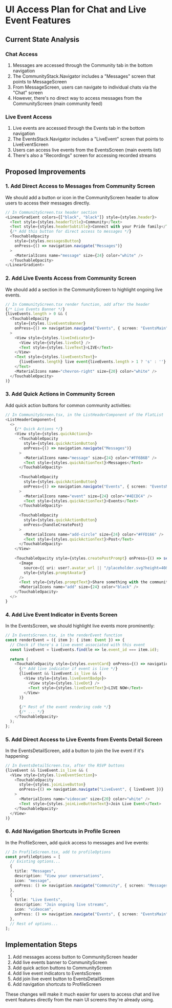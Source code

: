 # UI Access Plan for Chat and Live Event Features

## Current State Analysis

### Chat Access
1. Messages are accessed through the Community tab in the bottom navigation
2. The CommunityStack.Navigator includes a "Messages" screen that points to MessageScreen
3. From MessageScreen, users can navigate to individual chats via the "Chat" screen
4. However, there's no direct way to access messages from the CommunityScreen (main community feed)

### Live Event Access
1. Live events are accessed through the Events tab in the bottom navigation
2. The EventsStack.Navigator includes a "LiveEvent" screen that points to LiveEventScreen
3. Users can access live events from the EventsScreen (main events list)
4. There's also a "Recordings" screen for accessing recorded streams

## Proposed Improvements

### 1. Add Direct Access to Messages from Community Screen

We should add a button or icon in the CommunityScreen header to allow users to access their messages directly.

```typescript
// In CommunityScreen.tsx header section
<LinearGradient colors={["black", "black"]} style={styles.header}>
  <Text style={styles.headerTitle}>Community</Text>
  <Text style={styles.headerSubtitle}>Connect with your Pride family</Text>
  {/* Add this button for direct access to messages */}
  <TouchableOpacity 
    style={styles.messagesButton} 
    onPress={() => navigation.navigate("Messages")}
  >
    <MaterialIcons name="message" size={24} color="white" />
  </TouchableOpacity>
</LinearGradient>
```

### 2. Add Live Events Access from Community Screen

We should add a section in the CommunityScreen to highlight ongoing live events.

```typescript
// In CommunityScreen.tsx render function, add after the header
{/* Live Events Banner */}
{liveEvents.length > 0 && (
  <TouchableOpacity 
    style={styles.liveEventsBanner} 
    onPress={() => navigation.navigate("Events", { screen: "EventsMain" })}
  >
    <View style={styles.liveIndicator}>
      <View style={styles.liveDot} />
      <Text style={styles.liveText}>LIVE</Text>
    </View>
    <Text style={styles.liveEventsText}>
      {liveEvents.length} live event{liveEvents.length > 1 ? 's' : ''} happening now
    </Text>
    <MaterialIcons name="chevron-right" size={20} color="white" />
  </TouchableOpacity>
)}
```

### 3. Add Quick Actions in Community Screen

Add quick action buttons for common community activities:

```typescript
// In CommunityScreen.tsx, in the ListHeaderComponent of the FlatList
<ListHeaderComponent={
  <>
    {/* Quick Actions */}
    <View style={styles.quickActions}>
      <TouchableOpacity 
        style={styles.quickActionButton} 
        onPress={() => navigation.navigate("Messages")}
      >
        <MaterialIcons name="message" size={24} color="#FF6B6B" />
        <Text style={styles.quickActionText}>Messages</Text>
      </TouchableOpacity>
      
      <TouchableOpacity 
        style={styles.quickActionButton} 
        onPress={() => navigation.navigate("Events", { screen: "EventsMain" })}
      >
        <MaterialIcons name="event" size={24} color="#4ECDC4" />
        <Text style={styles.quickActionText}>Events</Text>
      </TouchableOpacity>
      
      <TouchableOpacity 
        style={styles.quickActionButton} 
        onPress={handleCreatePost}
      >
        <MaterialIcons name="add-circle" size={24} color="#FFD166" />
        <Text style={styles.quickActionText}>Post</Text>
      </TouchableOpacity>
    </View>
    
    <TouchableOpacity style={styles.createPostPrompt} onPress={() => setShowCreatePost(true)}>
      <Image
        source={{ uri: user?.avatar_url || "/placeholder.svg?height=40&width=40&text=U" }}
        style={styles.promptAvatar}
      />
      <Text style={styles.promptText}>Share something with the community...</Text>
      <MaterialIcons name="add" size={24} color="black" />
    </TouchableOpacity>
  </>
}
```

### 4. Add Live Event Indicator in Events Screen

In the EventsScreen, we should highlight live events more prominently:

```typescript
// In EventsScreen.tsx, in the renderEvent function
const renderEvent = ({ item }: { item: Event }) => {
  // Check if there's a live event associated with this event
  const liveEvent = liveEvents.find(le => le.event_id === item.id);
  
  return (
    <TouchableOpacity style={styles.eventCard} onPress={() => navigation.navigate("EventDetails", { event: item })}>
      {/* Add live indicator if event is live */}
      {liveEvent && liveEvent.is_live && (
        <View style={styles.liveEventBadge}>
          <View style={styles.liveDot} />
          <Text style={styles.liveEventText}>LIVE NOW</Text>
        </View>
      )}
      
      {/* Rest of the event rendering code */}
      {/* ... */}
    </TouchableOpacity>
  );
};
```

### 5. Add Direct Access to Live Events from Events Detail Screen

In the EventsDetailScreen, add a button to join the live event if it's happening:

```typescript
// In EventsDetailScreen.tsx, after the RSVP buttons
{liveEvent && liveEvent.is_live && (
  <View style={styles.liveEventSection}>
    <TouchableOpacity 
      style={styles.joinLiveButton} 
      onPress={() => navigation.navigate("LiveEvent", { liveEvent })}
    >
      <MaterialIcons name="videocam" size={20} color="white" />
      <Text style={styles.joinLiveButtonText}>Join Live Event</Text>
    </TouchableOpacity>
  </View>
)}
```

### 6. Add Navigation Shortcuts in Profile Screen

In the ProfileScreen, add quick access to messages and live events:

```typescript
// In ProfileScreen.tsx, add to profileOptions
const profileOptions = [
  // Existing options...
  {
    title: "Messages",
    description: "View your conversations",
    icon: "message",
    onPress: () => navigation.navigate("Community", { screen: "Messages" }),
  },
  {
    title: "Live Events",
    description: "Join ongoing live streams",
    icon: "videocam",
    onPress: () => navigation.navigate("Events", { screen: "EventsMain" }),
  },
  // Rest of options...
];
```

## Implementation Steps

1. Add messages access button to CommunityScreen header
2. Add live events banner to CommunityScreen
3. Add quick action buttons to CommunityScreen
4. Add live event indicators to EventsScreen
5. Add join live event button to EventsDetailScreen
6. Add navigation shortcuts to ProfileScreen

These changes will make it much easier for users to access chat and live event features directly from the main UI screens they're already using.